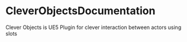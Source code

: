 # CleverObjectsDocumentation
Clever Objects is UE5 Plugin for clever interaction between actors using slots

